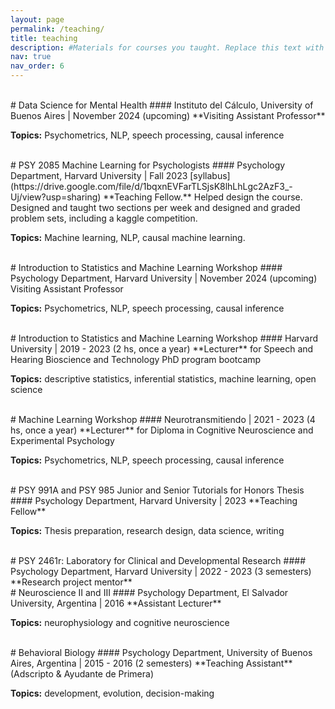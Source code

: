 ```yaml
---
layout: page
permalink: /teaching/
title: teaching
description: #Materials for courses you taught. Replace this text with your description.
nav: true
nav_order: 6
---
```

<br>
# Data Science for Mental Health 
#### Instituto del Cálculo, University of Buenos Aires | November 2024 (upcoming)
**Visiting Assistant Professor**

**Topics:** Psychometrics, NLP, speech processing, causal inference 

<br>
# PSY 2085 Machine Learning for Psychologists
#### Psychology Department, Harvard University | Fall 2023 [syllabus](https://drive.google.com/file/d/1bqxnEVFarTLSjsK8lhLhLgc2AzF3_-Uj/view?usp=sharing)
**Teaching Fellow.** Helped design the course. Designed and taught two sections per week and designed and graded problem sets, including a kaggle competition. 

**Topics:** Machine learning, NLP, causal machine learning. 

<br>
# Introduction to Statistics and Machine Learning Workshop
#### Psychology Department, Harvard University | November 2024 (upcoming)
Visiting Assistant Professor

**Topics:** Psychometrics, NLP, speech processing, causal inference 

<br>
# Introduction to Statistics and Machine Learning Workshop
#### Harvard University | 2019 - 2023 (2 hs, once a year)
**Lecturer** for Speech and Hearing Bioscience and Technology PhD program bootcamp

**Topics:** descriptive statistics, inferential statistics, machine learning, open science

<br>
# Machine Learning Workshop
#### Neurotransmitiendo | 2021 - 2023 (4 hs, once a year)
**Lecturer** for Diploma in Cognitive Neuroscience and Experimental Psychology

**Topics:** Psychometrics, NLP, speech processing, causal inference 

<br>
# PSY 991A and PSY 985 Junior and Senior Tutorials for Honors Thesis
#### Psychology Department, Harvard University | 2023
**Teaching Fellow**

**Topics:** Thesis preparation, research design, data science, writing

<br>
# PSY 2461r: Laboratory for Clinical and Developmental Research
#### Psychology Department, Harvard University | 2022 - 2023 (3 semesters)
**Research project mentor**

<br>
# Neuroscience II and III 
#### Psychology Department, El Salvador University, Argentina | 2016
**Assistant Lecturer**

**Topics:** neurophysiology and cognitive neuroscience

<br>
# Behavioral Biology
#### Psychology Department, University of Buenos Aires, Argentina | 2015 - 2016 (2 semesters)
**Teaching Assistant** (Adscripto & Ayudante de Primera)

**Topics:** development, evolution, decision-making
